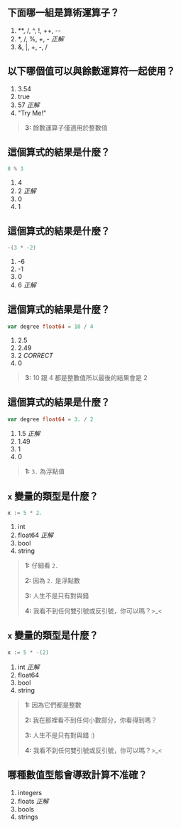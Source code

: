 ## 下面哪一組是算術運算子？
1. **, /, ^, !, ++, --
2. *, /, %, +, - *正解*
3. &, |, +, -, /


## 以下哪個值可以與餘數運算符一起使用？
1. 3.54
2. true
3. 57 *正解*
4. "Try Me!"

> **3:** 餘數運算子僅適用於整數值
>


## 這個算式的結果是什麼？
```go
8 % 3
```
1. 4
2. 2 *正解*
3. 0
4. 1 

## 這個算式的結果是什麼？
```go
-(3 * -2)
```
1. -6
2. -1
3. 0
4. 6 *正解*


## 這個算式的結果是什麼？
```go
var degree float64 = 10 / 4
```
1. 2.5
2. 2.49
3. 2 *CORRECT*
4. 0

> **3:** 10 跟 4 都是整數值所以最後的結果會是 2
>


## 這個算式的結果是什麼？
```go
var degree float64 = 3. / 2
```
1. 1.5 *正解*
2. 1.49
3. 1
4. 0

> **1:**  `3.` 為浮點值
>


## `x` 變量的類型是什麼？
```go
x := 5 * 2.
```
1. int
2. float64 *正解*
3. bool
4. string

> **1:** 仔細看 `2.`
>
> **2:** 因為 `2.` 是浮點數
>
> **3:** 人生不是只有對與錯
>
> **4:** 我看不到任何雙引號或反引號，你可以嗎？>_<
>


## `x` 變量的類型是什麼？
```go
x := 5 * -(2)
```
1. int *正解*
2. float64
3. bool
4. string

> **1:** 因為它們都是整數
>
> **2:** 我在那裡看不到任何小數部分，你看得到嗎？
>
> **3:** 人生不是只有對與錯 :)
>
> **4:** 我看不到任何雙引號或反引號，你可以嗎？>_<
>


## 哪種數值型態會導致計算不准確？
1. integers
2. floats *正解*
3. bools
4. strings
